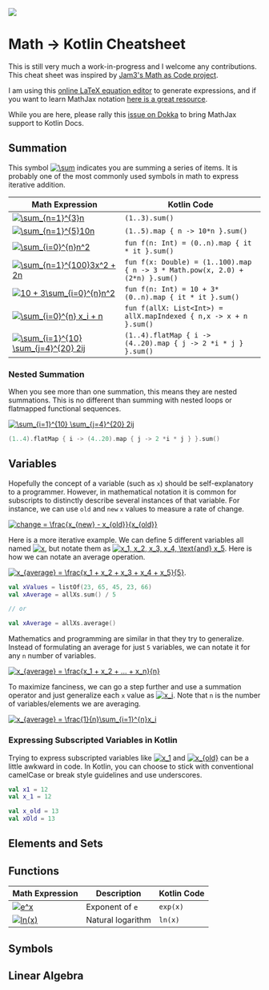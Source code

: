 
![](http://i.imgur.com/v3FqiEA.png)

# Math → Kotlin Cheatsheet

This is still very much a work-in-progress and I welcome any contributions. This cheat sheet was inspired by [Jam3's Math as Code project](https://github.com/Jam3/math-as-code). 

I am using this [online LaTeX equation editor](https://www.codecogs.com/eqnedit.php) to generate expressions, and if you want to learn MathJax notation [here is a great resource](https://math.meta.stackexchange.com/questions/5020/mathjax-basic-tutorial-and-quick-reference).

While you are here, please rally this [issue on Dokka](https://github.com/Kotlin/dokka/issues/245) to bring MathJax support to Kotlin Docs. 

## Summation

This symbol <a href="https://www.codecogs.com/eqnedit.php?latex=\inline&space;\sum" target="_blank"><img src="https://latex.codecogs.com/gif.latex?\inline&space;\sum" title="\sum" /></a> indicates you are summing a series of items. It is probably one of the most commonly used symbols in math to express iterative addition. 


|Math Expression|Kotlin Code|
|---|---|
|<a href="https://www.codecogs.com/eqnedit.php?latex=\sum_{n=1}^{3}n" target="_blank"><img src="https://latex.codecogs.com/gif.latex?\sum_{n=1}^{3}n" title="\sum_{n=1}^{3}n" /></a>|`(1..3).sum()`|
|<a href="https://www.codecogs.com/eqnedit.php?latex=\sum_{n=1}^{5}10n" target="_blank"><img src="https://latex.codecogs.com/gif.latex?\sum_{n=1}^{5}10n" title="\sum_{n=1}^{5}10n" /></a>|`(1..5).map { n -> 10*n }.sum()`|
|<a href="https://www.codecogs.com/eqnedit.php?latex=\sum_{i=0}^{n}n^2" target="_blank"><img src="https://latex.codecogs.com/gif.latex?\sum_{i=0}^{n}n^2" title="\sum_{i=0}^{n}n^2" /></a>|`fun f(n: Int) = (0..n).map { it * it }.sum()`|
|<a href="https://www.codecogs.com/eqnedit.php?latex=\sum_{n=1}^{100}3x^2&space;&plus;&space;2n" target="_blank"><img src="https://latex.codecogs.com/gif.latex?\sum_{n=1}^{100}3x^2&space;&plus;&space;2n" title="\sum_{n=1}^{100}3x^2 + 2n" /></a>|`fun f(x: Double) = (1..100).map { n -> 3 * Math.pow(x, 2.0) + (2*n) }.sum()`|
|<a href="https://www.codecogs.com/eqnedit.php?latex=100&space;&plus;&space;3\sum_{i=0}^{n}n^2" target="_blank"><img src="https://latex.codecogs.com/gif.latex?10&space;&plus;&space;3\sum_{i=0}^{n}n^2" title="10 + 3\sum_{i=0}^{n}n^2" /></a>|        `fun f(n: Int) = 10 + 3*(0..n).map { it * it }.sum()`|
|<a href="https://www.codecogs.com/eqnedit.php?latex=\sum_{i=0}^{n}&space;x_i&space;&plus;&space;n" target="_blank"><img src="https://latex.codecogs.com/gif.latex?\sum_{i=0}^{n}&space;x_i&space;&plus;&space;n" title="\sum_{i=0}^{n} x_i + n" /></a>|`fun f(allX: List<Int>) = allX.mapIndexed { n,x -> x + n }.sum()`|
|<a href="https://www.codecogs.com/eqnedit.php?latex=\sum_{i=1}^{10}&space;\sum_{j=4}^{20}&space;2ij" target="_blank"><img src="https://latex.codecogs.com/gif.latex?\sum_{i=1}^{4}&space;\sum_{j=4}^{20}&space;2ij" title="\sum_{i=1}^{10} \sum_{j=4}^{20} 2ij" /></a>|`(1..4).flatMap { i -> (4..20).map { j -> 2 *i * j } }.sum()`|

### Nested Summation

When you see more than one summation, this means they are nested summations. This is no different than summing with nested loops or flatmapped functional sequences. 

<a href="https://www.codecogs.com/eqnedit.php?latex=\sum_{i=1}^{10}&space;\sum_{j=4}^{20}&space;2ij" target="_blank"><img src="https://latex.codecogs.com/gif.latex?\sum_{i=1}^{10}&space;\sum_{j=4}^{20}&space;2ij" title="\sum_{i=1}^{10} \sum_{j=4}^{20} 2ij" /></a>

```kotlin
(1..4).flatMap { i -> (4..20).map { j -> 2 *i * j } }.sum()
```



## Variables 

Hopefully the concept of a variable (such as `x`) should be self-explanatory to a programmer. However, in mathematical notation it is common for subscripts to distinctly describe several instances of that variable. For instance, we can use `old` and `new` `x` values to measure a rate of change.

<a href="https://www.codecogs.com/eqnedit.php?latex=change&space;=&space;\frac{x_{new}&space;-&space;x_{old}}{x_{old}}" target="_blank"><img src="https://latex.codecogs.com/gif.latex?change&space;=&space;\frac{x_{new}&space;-&space;x_{old}}{x_{old}}" title="change = \frac{x_{new} - x_{old}}{x_{old}}" /></a>

Here is a more iterative example. We can define 5 different variables all named <a href="https://www.codecogs.com/eqnedit.php?latex=\inline&space;x" target="_blank"><img src="https://latex.codecogs.com/gif.latex?\inline&space;x" title="x" /></a>, but notate them as <a href="https://www.codecogs.com/eqnedit.php?latex=\inline&space;x_1,&space;x_2,&space;x_3,&space;x_4,&space;\text{and}&space;x_5" target="_blank"><img src="https://latex.codecogs.com/gif.latex?\inline&space;x_1,&space;x_2,&space;x_3,&space;x_4,&space;\text{and}&space;x_5" title="x_1, x_2, x_3, x_4, \text{and} x_5" /></a>. Here is how we can notate an average operation.

<a href="https://www.codecogs.com/eqnedit.php?latex=x_{average}&space;=&space;\frac{x_1&space;&plus;&space;x_2&space;&plus;&space;x_3&space;&plus;&space;x_4&space;&plus;&space;x_5}{5}" target="_blank"><img src="https://latex.codecogs.com/gif.latex?x_{average}&space;=&space;\frac{x_1&space;&plus;&space;x_2&space;&plus;&space;x_3&space;&plus;&space;x_4&space;&plus;&space;x_5}{5}" title="x_{average} = \frac{x_1 + x_2 + x_3 + x_4 + x_5}{5}" /></a>. 

```kotlin
val xValues = listOf(23, 65, 45, 23, 66)
val xAverage = allXs.sum() / 5 

// or 

val xAverage = allXs.average()
```

Mathematics and programming are similar in that they try to generalize. Instead of formulating an average for just `5` variables, we can notate it for any `n` number of variables. 


<a href="https://www.codecogs.com/eqnedit.php?latex=x_{average}&space;=&space;\frac{x_1&space;&plus;&space;x_2&space;&plus;&space;...&space;&plus;&space;x_n}{n}" target="_blank"><img src="https://latex.codecogs.com/gif.latex?x_{average}&space;=&space;\frac{x_1&space;&plus;&space;x_2&space;&plus;&space;...&space;&plus;&space;x_n}{n}" title="x_{average} = \frac{x_1 + x_2 + ... + x_n}{n}"/></a>


To maximize fanciness, we can go a step further and use a summation operator and just generalize each `x` value as <a href="https://www.codecogs.com/eqnedit.php?latex=\inline&space;x_i" target="_blank"><img src="https://latex.codecogs.com/gif.latex?\inline&space;x_i" title="x_i" /></a>. Note that `n` is the number of variables/elements we are averaging. 


<a href="https://www.codecogs.com/eqnedit.php?latex=x_{average}&space;=&space;\frac{1}{n}\sum_{i=1}^{n}x_i" target="_blank"><img src="https://latex.codecogs.com/gif.latex?x_{average}&space;=&space;\frac{1}{n}\sum_{i=1}^{n}x_i" title="x_{average} = \frac{1}{n}\sum_{i=1}^{n}x_i" /></a>


### Expressing Subscripted Variables in Kotlin 

Trying to express subscripted variables like <a href="https://www.codecogs.com/eqnedit.php?latex=\inline&space;x_1" target="_blank"><img src="https://latex.codecogs.com/gif.latex?\inline&space;x_1" title="x_1" /></a> and <a href="https://www.codecogs.com/eqnedit.php?latex=\inline&space;x_{old}" target="_blank"><img src="https://latex.codecogs.com/gif.latex?\inline&space;x_{old}" title="x_{old}" /></a> can be a little awkward in code. In Kotlin, you can choose to stick with conventional camelCase or break style guidelines and use underscores. 

```kotlin
val x1 = 12
val x_1 = 12

val x_old = 13
val xOld = 13
```


## Elements and Sets 

## Functions



|Math Expression|Description|Kotlin Code|
|---|---|---|
|<a href="https://www.codecogs.com/eqnedit.php?latex=e^x" target="_blank"><img src="https://latex.codecogs.com/gif.latex?e^x" title="e^x" /></a>|Exponent of `e`|`exp(x)`|
|<a href="https://www.codecogs.com/eqnedit.php?latex=ln(x)" target="_blank"><img src="https://latex.codecogs.com/gif.latex?ln(x)" title="ln(x)" /></a>|Natural logarithm|`ln(x)`|


## Symbols 

## Linear Algebra

